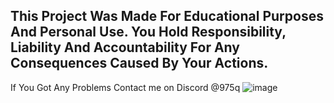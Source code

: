 This Project Was Made For Educational Purposes And Personal Use. You Hold Responsibility, Liability And Accountability For Any Consequences Caused By Your Actions.
-
If You Got Any Problems Contact me on Discord @975q 
![image](https://github.com/user-attachments/assets/88b9b8aa-eac5-4479-bf7a-8c08deeccce8)
